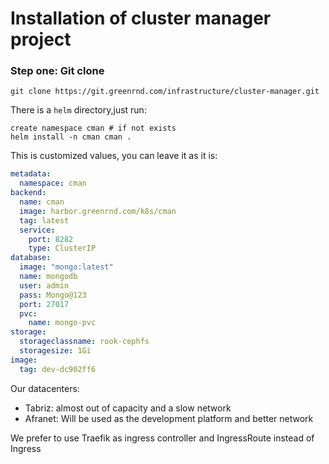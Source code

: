 <!-- Space: RD -->
<!-- Title: Installation of cluster manager project -->
# Installation of cluster manager project
### Step one: Git clone
```
git clone https://git.greenrnd.com/infrastructure/cluster-manager.git
```
There is a `helm` directory,just run:
```
create namespace cman # if not exists
helm install -n cman cman .
```
This is customized values, you can leave it as it is:
```yaml
metadata:
  namespace: cman
backend:
  name: cman
  image: harbor.greenrnd.com/k8s/cman
  tag: latest
  service:
    port: 8282
    type: ClusterIP
database:
  image: "mongo:latest"
  name: mongodb
  user: admin
  pass: Mongo@123
  port: 27017
  pvc:
    name: mongo-pvc
storage:
  storageclassname: rook-cephfs
  storagesize: 1Gi
image:
  tag: dev-dc902ff6
```
Our datacenters:
- Tabriz: almost out of capacity and a slow network
- Afranet: Will be used as the development platform and better network

We prefer to use Traefik as ingress controller and IngressRoute instead of Ingress  
